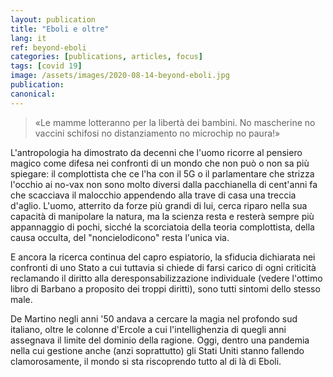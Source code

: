```yaml
---
layout: publication
title: "Eboli e oltre"
lang: it
ref: beyond-eboli
categories: [publications, articles, focus]
tags: [covid 19]
image: /assets/images/2020-08-14-beyond-eboli.jpg
publication:
canonical:
---
```


> «Le mamme lotteranno per la libertà dei bambini. No mascherine no vaccini schifosi no distanziamento no microchip no paura!»

L'antropologia ha dimostrato da decenni che l'uomo ricorre al pensiero magico come difesa nei confronti di un mondo che non può o non sa più spiegare: il complottista che ce l'ha con il 5G o il parlamentare che strizza l'occhio ai no-vax non sono molto diversi dalla pacchianella di cent'anni fa che scacciava il malocchio appendendo alla trave di casa una treccia d'aglio. L'uomo, atterrito da forze più grandi di lui, cerca riparo nella sua capacità di manipolare la natura, ma la scienza resta e resterà sempre più appannaggio di pochi, sicché la scorciatoia della teoria complottista, della causa occulta, del "noncielodicono" resta l'unica via.

E ancora la ricerca continua del capro espiatorio, la sfiducia dichiarata nei confronti di uno Stato a cui tuttavia si chiede di farsi carico di ogni criticità reclamando il diritto alla deresponsabilizzazione individuale (vedere l'ottimo libro di Barbano a proposito dei troppi diritti), sono tutti sintomi dello stesso male.

De Martino negli anni '50 andava a cercare la magia nel profondo sud italiano, oltre le colonne d'Ercole a cui l'intellighenzia di quegli anni assegnava il limite del dominio della ragione. Oggi, dentro una pandemia nella cui gestione anche (anzi soprattutto) gli Stati Uniti stanno fallendo clamorosamente, il mondo si sta riscoprendo tutto al di là di Eboli.
